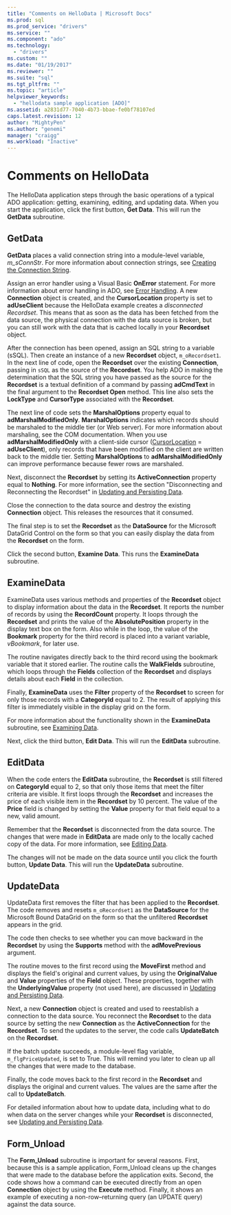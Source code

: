 ```yaml
---
title: "Comments on HelloData | Microsoft Docs"
ms.prod: sql
ms.prod_service: "drivers"
ms.service: ""
ms.component: "ado"
ms.technology:
  - "drivers"
ms.custom: ""
ms.date: "01/19/2017"
ms.reviewer: ""
ms.suite: "sql"
ms.tgt_pltfrm: ""
ms.topic: "article"
helpviewer_keywords: 
  - "hellodata sample application [ADO]"
ms.assetid: a2831d77-7040-4b73-bbae-fe0bf78107ed
caps.latest.revision: 12
author: "MightyPen"
ms.author: "genemi"
manager: "craigg"
ms.workload: "Inactive"
---
```

# Comments on HelloData
The HelloData application steps through the basic operations of a typical ADO application: getting, examining, editing, and updating data. When you start the application, click the first button, **Get Data**. This will run the **GetData** subroutine.  
  
## GetData  
 **GetData** places a valid connection string into a module-level variable, *m_sConnStr*. For more information about connection strings, see [Creating the Connection String](../../../ado/guide/data/creating-a-connection-string.md).  
  
 Assign an error handler using a Visual Basic **OnError** statement. For more information about error handling in ADO, see [Error Handling](../../../ado/guide/data/error-handling.md). A new **Connection** object is created, and the **CursorLocation** property is set to **adUseClient** because the HelloData example creates a *disconnected Recordset*. This means that as soon as the data has been fetched from the data source, the physical connection with the data source is broken, but you can still work with the data that is cached locally in your **Recordset** object.  
  
 After the connection has been opened, assign an SQL string to a variable (sSQL). Then create an instance of a new **Recordset** object, `m_oRecordset1`. In the next line of code, open the **Recordset** over the existing **Connection**, passing in `sSQL` as the source of the **Recordset**. You help ADO in making the determination that the SQL string you have passed as the source for the **Recordset** is a textual definition of a command by passing **adCmdText** in the final argument to the **Recordset Open** method. This line also sets the **LockType** and **CursorType** associated with the **Recordset**.  
  
 The next line of code sets the **MarshalOptions** property equal to **adMarshalModifiedOnly**. **MarshalOptions** indicates which records should be marshaled to the middle tier (or Web server). For more information about marshaling, see the COM documentation. When you use **adMarshalModifiedOnly** with a client-side cursor ([CursorLocation](../../../ado/reference/ado-api/cursorlocation-property-ado.md) = **adUseClient**), only records that have been modified on the client are written back to the middle tier. Setting **MarshalOptions** to **adMarshalModifiedOnly** can improve performance because fewer rows are marshaled.  
  
 Next, disconnect the **Recordset** by setting its **ActiveConnection** property equal to **Nothing**. For more information, see the section "Disconnecting and Reconnecting the Recordset" in [Updating and Persisting Data](../../../ado/guide/data/updating-and-persisting-data.md).  
  
 Close the connection to the data source and destroy the existing **Connection** object. This releases the resources that it consumed.  
  
 The final step is to set the **Recordset** as the **DataSource** for the Microsoft DataGrid Control on the form so that you can easily display the data from the **Recordset** on the form.  
  
 Click the second button, **Examine Data**. This runs the **ExamineData** subroutine.  
  
## ExamineData  
 ExamineData uses various methods and properties of the **Recordset** object to display information about the data in the **Recordset**. It reports the number of records by using the **RecordCount** property. It loops through the **Recordset** and prints the value of the **AbsolutePosition** property in the display text box on the form. Also while in the loop, the value of the **Bookmark** property for the third record is placed into a variant variable, *vBookmark*, for later use.  
  
 The routine navigates directly back to the third record using the bookmark variable that it stored earlier. The routine calls the **WalkFields** subroutine, which loops through the **Fields** collection of the **Recordset** and displays details about each **Field** in the collection.  
  
 Finally, **ExamineData** uses the **Filter** property of the **Recordset** to screen for only those records with a **CategoryId** equal to 2. The result of applying this filter is immediately visible in the display grid on the form.  
  
 For more information about the functionality shown in the **ExamineData** subroutine, see [Examining Data](../../../ado/guide/data/examining-data.md).  
  
 Next, click the third button, **Edit Data**. This will run the **EditData** subroutine.  
  
## EditData  
 When the code enters the **EditData** subroutine, the **Recordset** is still filtered on **CategoryId** equal to 2, so that only those items that meet the filter criteria are visible. It first loops through the **Recordset** and increases the price of each visible item in the **Recordset** by 10 percent. The value of the **Price** field is changed by setting the **Value** property for that field equal to a new, valid amount.  
  
 Remember that the **Recordset** is disconnected from the data source. The changes that were made in **EditData** are made only to the locally cached copy of the data. For more information, see [Editing Data](../../../ado/guide/data/editing-data.md).  
  
 The changes will not be made on the data source until you click the fourth button, **Update Data**. This will run the **UpdateData** subroutine.  
  
## UpdateData  
 UpdateData first removes the filter that has been applied to the **Recordset**. The code removes and resets `m_oRecordset1` as the **DataSource** for the Microsoft Bound DataGrid on the form so that the unfiltered **Recordset** appears in the grid.  
  
 The code then checks to see whether you can move backward in the **Recordset** by using the **Supports** method with the **adMovePrevious** argument.  
  
 The routine moves to the first record using the **MoveFirst** method and displays the field's original and current values, by using the **OriginalValue** and **Value** properties of the **Field** object. These properties, together with the **UnderlyingValue** property (not used here), are discussed in [Updating and Persisting Data](../../../ado/guide/data/updating-and-persisting-data.md).  
  
 Next, a new **Connection** object is created and used to reestablish a connection to the data source. You reconnect the **Recordset** to the data source by setting the new **Connection** as the **ActiveConnection** for the **Recordset**. To send the updates to the server, the code calls **UpdateBatch** on the **Recordset**.  
  
 If the batch update succeeds, a module-level flag variable, `m_flgPriceUpdated`, is set to True. This will remind you later to clean up all the changes that were made to the database.  
  
 Finally, the code moves back to the first record in the **Recordset** and displays the original and current values. The values are the same after the call to **UpdateBatch**.  
  
 For detailed information about how to update data, including what to do when data on the server changes while your **Recordset** is disconnected, see [Updating and Persisting Data](../../../ado/guide/data/updating-and-persisting-data.md).  
  
## Form_Unload  
 The **Form_Unload** subroutine is important for several reasons. First, because this is a sample application, Form_Unload cleans up the changes that were made to the database before the application exits. Second, the code shows how a command can be executed directly from an open **Connection** object by using the **Execute** method. Finally, it shows an example of executing a non-row–returning query (an UPDATE query) against the data source.
